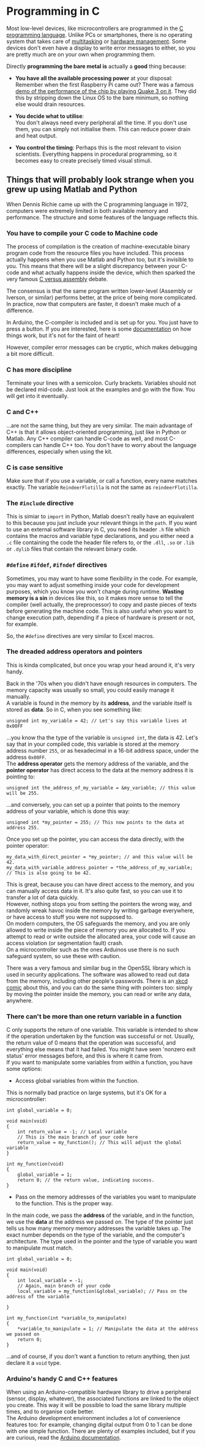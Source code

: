 # Programming in C

Most low-level devices, like microcontrollers are programmed in the [C programming language](https://www.amazon.com/How-Program-International-Harvey-Deitel/dp/0273776843). Unlike PCs or smartphones, there is no operating system that takes care of [multitasking](https://www.linuxjournal.com/article/3910) or [hardware management](https://pocketnow.com/hardware-abstraction-layer). Some devices don't even have a display to write error messages to either, so you are pretty much are on your own when programming them.

Directly **programming the bare metal is** actually a **good** thing because:
- **You have all the available processing power** at your disposal:
Remember when the first Raspberry Pi came out? There was a famous [demo of the performance of the chip by playing Quake 3 on it](https://www.youtube.com/watch?v=lztrdudwHfM). They did this by stripping down the Linux OS to the bare minimum, so nothing else would drain resources.  

- **You decide what to utilise**:  
You don't always need every peripheral all the time. If you don't use them, you can simply not initialise them. This can reduce power drain and heat output.

- **You control the timing**:
Perhaps this is the most relevant to vision scientists. Everything happens in procedural programming, so it becomes easy to create precisely timed visual stimuli.

## Things that will probably look strange when you grew up using Matlab and Python

When Dennis Richie came up with the C programming language in 1972, computers were extremely limited in both available memory and performance. The structure and some features of the language reflects this.

### You have to compile your C code to Machine code

The process of compilation is the creation of machine-executable binary program code from the resource files you have included. This process actually happens when you use Matlab and Python too, but it's invisible to you. This means that there will be a slight discrepancy between your C-code and what actually happens inside the device, which then sparked the very famous [C versus assembly](http://www.dspguide.com/ch28/5.htm) debate.  

The consensus is that the same program written lower-level (Assembly or Iverson, or similar) performs better, at the price of being more complicated. In practice, now that computers are faster, it doesn't make much of a difference.

In Arduino, the C-compiler is included and is set up for you. You just have to press a button. If you are interested, here is some [documentation](https://gcc.gnu.org/onlinedocs/) on how things work, but it's not for the faint of heart!  

However, compiler error messages can be cryptic, which makes debugging a bit more difficult.

### C has more discipline

Terminate your lines with a semicolon. Curly brackets. Variables should not be declared mid-code. Just look at the examples and go with the flow. You will get into it eventually.

### C and C++

...are not the same thing, but they are very similar. The main advantage of C++ is that it allows object-oriented programming, just like in Python or Matlab. Any C++ compiler can handle C-code as well, and most C-compilers can handle C++ too. You don't have to worry about the language differences, especially when using the kit.

### C is case sensitive
Make sure that if you use a variable, or call a function, every name matches exactly. The variable `ReindeerFlotilla` is not the same as `reindeerFlotilla`.

### The `#include` directive

This is simiar to `import` in Python, Matlab doesn't really have an equivalent to this because you just include your relevant things in the `path`. If you want to use an external software library in C, you need its header `.h` file which contains the macros and variable type declarations, and you either need a `.c` file containing the code the header file refers to, or the `.dll`, `.so` or `.lib` or `.dylib` files that contain the relevant binary code.  

### `#define` `#ifdef`, `#ifndef` directives

Sometimes, you may want to have some flexibility in the code. For example, you may want to adjust something inside your code for development purposes, which you know you won't change during runtime. **Wasting memory is a sin** in devices like this, so it makes more sense to tell the compiler (well actually, the preprocessor) to copy and paste pieces of texts before generating the machine code. This is also useful when you want to change execution path, depending if a piece of hardware is present or not, for example.  

So, the `#define` directives are very similar to Excel macros.

### The dreaded address operators and pointers

This is kinda complicated, but once you wrap your head around it, it's very handy.

Back in the '70s when you didn't have enough resources in computers. The memory capacity was usually so small, you could easily manage it manually.  
A variable is found in the memory by its **address**, and the variable itself is stored as **data**. So in C, when you see something like:
```
unsigned int my_variable = 42; // Let's say this variable lives at 0x00FF
```
...you know tha the type of the variable is `unsigned int`, the data is 42. Let's say that in your compiled code, this variable is stored at the memory address number `255`, or as hexadecimal in a 16-bit address space, under the address `0x00FF`.  
The **address operator** gets the memory address of the variable, and the **pointer operator** has direct access to the data at the memory address it is pointing to:

```
unsigned int the_address_of_my_variable = &my_variable; // this value will be 255.
```
...and conversely, you can set up a pointer that points to the memory address of your variable, which is done this way:
```
unsigned int *my_pointer = 255; // This now points to the data at address 255.
```
Once you set up the pointer, you can access the data directly, with the pointer operator:
```
my_data_with_direct_pointer = *my_pointer; // and this value will be 42.
my_data_with_variable_address_pointer = *the_address_of_my_variable; // This is also going to be 42.
```

This is great, because you can have direct access to the memory, and you can manually access data in it. It's also quite fast, so you can use it to transfer a lot of data quickly.  
However, nothing stops you from setting the pointers the wrong way, and randomly wreak havoc inside the memory by writing garbage everywhere, or have access to stuff you were not supposed to.  
On modern computers, the OS safeguards the memory, and you are only allowed to write inside the piece of memory you are allocated to. If you attempt to read or write outside the allocated area, your code will cause an access violation (or segmentation fault) crash.  
On a microcontroller such as the ones Arduinos use there is no such safeguard system, so use these with caution.  

There was a very famous and similar bug in the OpenSSL library which is used in security applications. The software was allowed to read out data from the memory, including other people's passwords. There is an [xkcd comic](https://xkcd.com/1354/) about this, and you can do the same thing with pointers too: simply by moving the pointer inside the memory, you can read or write any data, anywhere.

### There can't be more than one return variable in a function

C only supports the return of one variable. This variable is intended to show if the operation undertaken by the function was successful or not. Usually, the return value of 0 means that the operation was successful, and everything else means that it had failed. You might have seen 'nonzero exit status' error messages before, and this is where it came from.  
If you want to manipulate some variables from within a function, you have some options:

- Access global variables from within the function.

This is normally bad practice on large systems, but it's OK for a microcontroller:
```
int global_variable = 0;

void main(void)
{
    int return_value = -1; // Local variable
    // This is the main branch of your code here
    return_value = my_function(); // This will adjust the global variable
}

int my_function(void)
{
    global_variable = 1;
    return 0; // the return value, indicating success.
}
```
- Pass on the memory addresses of the variables you want to manipulate to the function.
This is the proper way.  

In the main code, we pass the **address** of the variable, and in the function, we use the **data** at the address we passed on. The type of the pointer just tells us how many memory memory addresses the variable takes up. The exact number depends on the type of the variable, and the computer's architecture. The type used in the pointer and the type of variable you want to manipulate must match.
```
int global_variable = 0;

void main(void)
{
    int local_variable = -1;
    // Again, main branch of your code
    local_variable = my_function(&global_variable); // Pass on the address of the variable

}

int my_function(int *variable_to_manipulate)
{
    *variable_to_manipulate = 1; // Manipulate the data at the address we passed on
    return 0;
}
```
...and of course, if you don't want a function to return anything, then just declare it a `void` type.

### Arduino's handy C and C++ features

When using an Arduino-compatible hardware library to drive a peripheral (sensor, display, whatever), the associated functions are linked to the object you create. This way it will be possible to load the same library multiple times, and to organise code better.  
The Arduino development environment includes a lot of convenience features too: for example, changing digital output from 0 to 1 can be done with one simple function. There are plenty of examples included, but if you are curious, read the [Arduino documentation](https://www.arduino.cc/reference/en/).
